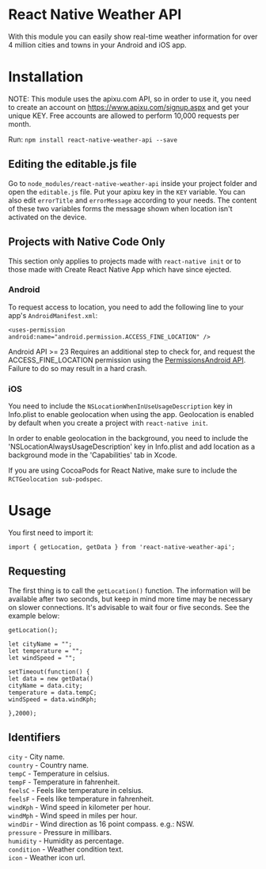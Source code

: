 # React Native Weather API
With this module you can easily show real-time weather information for over 4 million cities and towns in your Android and iOS app. 

# Installation
NOTE: This module uses the apixu.com API, so in order to use it, you need to create an account on https://www.apixu.com/signup.aspx and get your unique KEY. Free accounts are allowed to perform 10,000 requests per month.

Run: `npm install react-native-weather-api --save`

## Editing the editable.js file
Go to `node_modules/react-native-weather-api` inside your project folder and open the `editable.js` file. Put your apixu key in the `KEY` variable. You can also edit `errorTitle` and `errorMessage` according to your needs. The content of these two variables forms the message shown when location isn't activated on the device.

## Projects with Native Code Only
This section only applies to projects made with `react-native init` or to those made with Create React Native App which have since ejected.

### Android
To request access to location, you need to add the following line to your app's `AndroidManifest.xml`:
```
<uses-permission android:name="android.permission.ACCESS_FINE_LOCATION" />
```
Android API >= 23 Requires an additional step to check for, and request the ACCESS_FINE_LOCATION permission using the <a href="https://facebook.github.io/react-native/docs/permissionsandroid.html">PermissionsAndroid API</a>. Failure to do so may result in a hard crash. 

### iOS
You need to include the `NSLocationWhenInUseUsageDescription` key in Info.plist to enable geolocation when using the app. Geolocation is enabled by default when you create a project with `react-native init`.

In order to enable geolocation in the background, you need to include the 'NSLocationAlwaysUsageDescription' key in Info.plist and add location as a background mode in the 'Capabilities' tab in Xcode.

If you are using CocoaPods for React Native, make sure to include the `RCTGeolocation sub-podspec`.

# Usage
You first need to import it:
```
import { getLocation, getData } from 'react-native-weather-api';
```
## Requesting 
The first thing is to call the `getLocation()` function. The information will be available after two seconds, but keep in mind more time may be necessary on slower connections. It's advisable to wait four or five seconds. See the example below:
```
getLocation();  

let cityName = ""; 
let temperature = "";
let windSpeed = "";

setTimeout(function() {    
let data = new getData()
cityName = data.city;
temperature = data.tempC;
windSpeed = data.windKph;
    
},2000);
```

## Identifiers

`city` - City name.\
`country` - Country name.\
`tempC` - Temperature in celsius.\
`tempF` - Temperature in fahrenheit.\
`feelsC` - Feels like temperature in celsius.\
`feelsF` - Feels like temperature in fahrenheit.\
`windKph` - Wind speed in kilometer per hour.\
`windMph` - Wind speed in miles per hour.\
`windDir` - Wind direction as 16 point compass. e.g.: NSW.\
`pressure` - Pressure in millibars.\
`humidity` - Humidity as percentage.\
`condition` - Weather condition text.\
`icon` - Weather icon url.
